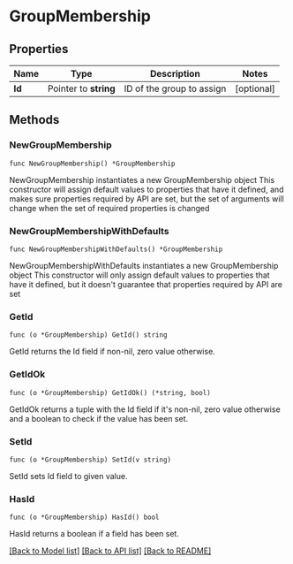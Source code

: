 # GroupMembership

## Properties

Name | Type | Description | Notes
------------ | ------------- | ------------- | -------------
**Id** | Pointer to **string** | ID of the group to assign | [optional] 

## Methods

### NewGroupMembership

`func NewGroupMembership() *GroupMembership`

NewGroupMembership instantiates a new GroupMembership object
This constructor will assign default values to properties that have it defined,
and makes sure properties required by API are set, but the set of arguments
will change when the set of required properties is changed

### NewGroupMembershipWithDefaults

`func NewGroupMembershipWithDefaults() *GroupMembership`

NewGroupMembershipWithDefaults instantiates a new GroupMembership object
This constructor will only assign default values to properties that have it defined,
but it doesn't guarantee that properties required by API are set

### GetId

`func (o *GroupMembership) GetId() string`

GetId returns the Id field if non-nil, zero value otherwise.

### GetIdOk

`func (o *GroupMembership) GetIdOk() (*string, bool)`

GetIdOk returns a tuple with the Id field if it's non-nil, zero value otherwise
and a boolean to check if the value has been set.

### SetId

`func (o *GroupMembership) SetId(v string)`

SetId sets Id field to given value.

### HasId

`func (o *GroupMembership) HasId() bool`

HasId returns a boolean if a field has been set.


[[Back to Model list]](../README.md#documentation-for-models) [[Back to API list]](../README.md#documentation-for-api-endpoints) [[Back to README]](../README.md)


